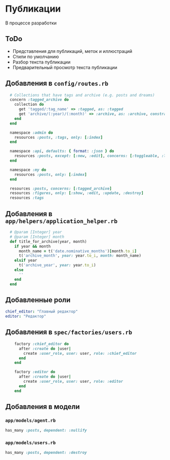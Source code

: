 Публикации
==========

В процессе разработки

ToDo
----

 * Представления для публикаций, меток и иллюстраций
 * Стили по умолчанию
 * Разбор текста публикации
 * Предварительный просмотр текста публикации

Добавления в `config/routes.rb`
-------------------------------

```ruby
  # Collections that have tags and archive (e.g. posts and dreams)
  concern :tagged_archive do
    collection do
      get 'tagged/:tag_name' => :tagged, as: :tagged
      get 'archive/(:year)/(:month)' => :archive, as: :archive, constraints: { year: /\d{4}/, month: /(\d|1[0-2])/ }
    end
  end

  namespace :admin do
    resources :posts, :tags, only: [:index]
  end

  namespace :api, defaults: { format: :json } do
    resources :posts, except: [:new, :edit], concerns: [:toggleable, :lockable]
  end

  namespace :my do
    resources :posts, only: [:index]
  end

  resources :posts, concerns: [:tagged_archive]
  resources :figures, only: [:show, :edit, :update, :destroy]
  resources :tags
```

Добавления в `app/helpers/application_helper.rb`
-------------------------------------------------

```ruby
  # @param [Integer] year
  # @param [Integer] month
  def title_for_archive(year, month)
    if year && month
      month_name = t('date.nominative_months')[month.to_i]
      t('archive_month', year: year.to_i, month: month_name)
    elsif year
      t('archive_year', year: year.to_i)
    else
      ''
    end
  end
```

Добавленные роли
----------------

```yaml
chief_editor: "Главный редактор"
editor: "Редактор"
```

Добавления в `spec/factories/users.rb`
--------------------------------------

```ruby
    factory :chief_editor do
      after :create do |user|
        create :user_role, user: user, role: :chief_editor
      end
    end

    factory :editor do
      after :create do |user|
        create :user_role, user: user, role: :editor
      end
    end
```

Добавления в модели
-------------------

### `app/models/agent.rb`


```ruby
has_many :posts, dependent: :nullify
```

### `app/models/users.rb`

```ruby
has_many :posts, dependent: :destroy
```
